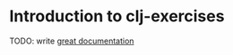 # Introduction to clj-exercises

TODO: write [great documentation](http://jacobian.org/writing/what-to-write/)
